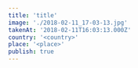 ```yaml
---
title: 'title'
image: './2018-02-11_17-03-13.jpg'
takenAt: '2018-02-11T16:03:13.000Z'
country: '<country>'
place: '<place>'
publish: true
---
```

